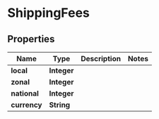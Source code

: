 

# ShippingFees


## Properties

| Name | Type | Description | Notes |
|------------ | ------------- | ------------- | -------------|
|**local** | **Integer** |  |  |
|**zonal** | **Integer** |  |  |
|**national** | **Integer** |  |  |
|**currency** | **String** |  |  |



